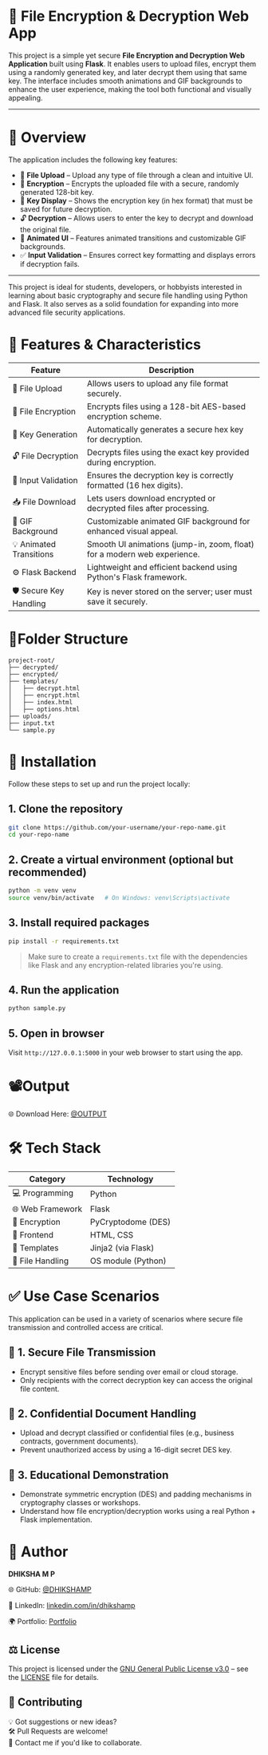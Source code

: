 # 🔐 File Encryption & Decryption Web App

This project is a simple yet secure **File Encryption and Decryption Web Application** built using **Flask**. It enables users to upload files, encrypt them using a randomly generated key, and later decrypt them using that same key. The interface includes smooth animations and GIF backgrounds to enhance the user experience, making the tool both functional and visually appealing.

---

# 📄 Overview

The application includes the following key features:

- 📁 **File Upload** – Upload any type of file through a clean and intuitive UI.
- 🔐 **Encryption** – Encrypts the uploaded file with a secure, randomly generated 128-bit key.
- 🧾 **Key Display** – Shows the encryption key (in hex format) that must be saved for future decryption.
- 🔓 **Decryption** – Allows users to enter the key to decrypt and download the original file.
- 🎨 **Animated UI** – Features animated transitions and customizable GIF backgrounds.
- ✅ **Input Validation** – Ensures correct key formatting and displays errors if decryption fails.

---

This project is ideal for students, developers, or hobbyists interested in learning about basic cryptography and secure file handling using Python and Flask. It also serves as a solid foundation for expanding into more advanced file security applications.

# 🚀 Features & Characteristics

| Feature                  | Description                                                                 |
|--------------------------|-----------------------------------------------------------------------------|
| 📁 File Upload           | Allows users to upload any file format securely.                            |
| 🔐 File Encryption       | Encrypts files using a 128-bit AES-based encryption scheme.                 |
| 🧾 Key Generation        | Automatically generates a secure hex key for decryption.                    |
| 🔓 File Decryption       | Decrypts files using the exact key provided during encryption.              |
| 🧩 Input Validation      | Ensures the decryption key is correctly formatted (16 hex digits).          |
| 📥 File Download         | Lets users download encrypted or decrypted files after processing.          |
| 🎨 GIF Background        | Customizable animated GIF background for enhanced visual appeal.            |
| 💡 Animated Transitions | Smooth UI animations (jump-in, zoom, float) for a modern web experience.    |
| ⚙️ Flask Backend         | Lightweight and efficient backend using Python's Flask framework.           |
| 🛡️ Secure Key Handling   | Key is never stored on the server; user must save it securely.              |

# 📁Folder Structure
```
project-root/
├── decrypted/
├── encrypted/
├── templates/
│   ├── decrypt.html
│   ├── encrypt.html
│   ├── index.html
│   ├── options.html
├── uploads/
├── input.txt
└── sample.py
```
# 🚀 Installation

Follow these steps to set up and run the project locally:

## 1. Clone the repository
```bash
git clone https://github.com/your-username/your-repo-name.git
cd your-repo-name
```

## 2. Create a virtual environment (optional but recommended)
```bash
python -m venv venv
source venv/bin/activate   # On Windows: venv\Scripts\activate
```

## 3. Install required packages
```bash
pip install -r requirements.txt
```

> Make sure to create a `requirements.txt` file with the dependencies like Flask and any encryption-related libraries you're using.

## 4. Run the application
```bash
python sample.py
```

## 5. Open in browser
Visit `http://127.0.0.1:5000` in your web browser to start using the app.

# 📽️Output

🌐 Download Here: [@OUTPUT](https://github.com/DHIKSHAMP/File-Encryption/blob/main/FILE-ENCRYPTION.mp4)

# 🛠️ Tech Stack

| Category         | Technology           |
|------------------|----------------------|
| 💻 Programming   | Python               |
| 🌐 Web Framework | Flask                |
| 🔐 Encryption    | PyCryptodome (DES)   |
| 🎨 Frontend      | HTML, CSS            |
| 📁 Templates     | Jinja2 (via Flask)   |
| 📂 File Handling | OS module (Python)   |

# ✅ Use Case Scenarios

This application can be used in a variety of scenarios where secure file transmission and controlled access are critical.

## 🔐 1. Secure File Transmission
- Encrypt sensitive files before sending over email or cloud storage.
- Only recipients with the correct decryption key can access the original file content.

## 🧾 2. Confidential Document Handling
- Upload and decrypt classified or confidential files (e.g., business contracts, government documents).
- Prevent unauthorized access by using a 16-digit secret DES key.

## 🧪 3. Educational Demonstration
- Demonstrate symmetric encryption (DES) and padding mechanisms in cryptography classes or workshops.
- Understand how file encryption/decryption works using a real Python + Flask implementation.

# 👤 Author

**DHIKSHA M P**  

🌐 GitHub: [@DHIKSHAMP](https://github.com/DHIKSHAMP)

🔗 LinkedIn: [linkedin.com/in/dhikshamp](https://linkedin.com/in/dhiksha-m-p-095028257)

🌍 Portfolio: [Portfolio](https://sites.google.com/view/dhikshacyber/about)

## ⚖️ License

This project is licensed under the [GNU General Public License v3.0](https://www.gnu.org/licenses/gpl-3.0.en.html) – see the [LICENSE](./LICENSE) file for details.

## 🌟 Contributing

💡 Got suggestions or new ideas?  
🛠️ Pull Requests are welcome!  
📧 Contact me if you'd like to collaborate.
